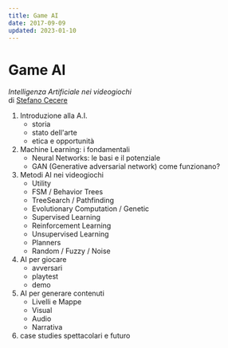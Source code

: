```yaml
---
title: Game AI
date: 2017-09-09
updated: 2023-01-10
---
```


# Game AI
*Intelligenza Artificiale nei videogiochi*  
di [Stefano Cecere](https://github.com/StefanoCecere)

1. Introduzione alla A.I.
	  - storia
	  - stato dell'arte
	  - etica e opportunità
2. Machine Learning: i fondamentali
	  - Neural Networks: le basi e il potenziale
	  - GAN (Generative adversarial network) come funzionano?
3. Metodi AI nei videogiochi
	  - Utility
	  - FSM / Behavior Trees
	  - TreeSearch / Pathfinding
	  - Evolutionary Computation / Genetic
	  - Supervised Learning
	  - Reinforcement Learning
	  - Unsupervised Learning
	  - Planners
	  - Random / Fuzzy / Noise
4. AI per giocare
	  - avversari
	  - playtest
	  - demo
5. AI per generare contenuti
	  - Livelli e Mappe
	  - Visual
	  - Audio
	  - Narrativa
6. case studies spettacolari e futuro

